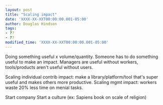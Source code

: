 ```yaml
---
layout: post
title: "Scaling impact"
date: 'XXXX-XX-XXT00:00:00.001-05:00'
author: Douglas Hindson
tags: 
- ??
- ??
modified_time: 'XXXX-XX-XXT00:00:00.001-05:00'
---
```


Doing something useful x volume/quantity.
Someone has to do something useful to make an impact. Managers are useful without workers, tools/products aren't useful without users.

Scaling individual contrib impact: make a library/platform/tool that's super useful and makes others more productive.
Scaling mgmt impact: workers waste 20% less time on menial tasks.

Start company
Start a culture (ex: Sapiens book on scale of religion)

